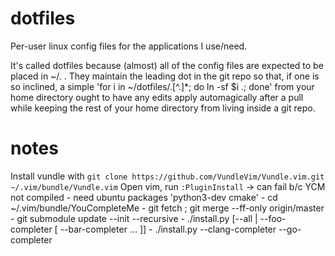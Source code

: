 dotfiles
========

Per-user linux config files for the applications I use/need.

It's called dotfiles because (almost) all of the config files are expected to
be placed in ~/.<file> . They maintain the leading dot in the git repo so that,
if one is so inclined, a simple 'for i in ~/dotfiles/.[^.]\*; do ln -sf $i .;
done' from your home directory ought to have any edits apply automagically
after a pull while keeping the rest of your home directory from living inside a
git repo.

notes
=====

Install vundle with `git clone https://github.com/VundleVim/Vundle.vim.git ~/.vim/bundle/Vundle.vim`
Open vim, run `:PluginInstall`
-> can fail b/c YCM not compiled
	- need ubuntu packages 'python3-dev cmake'
	- cd ~/.vim/bundle/YouCompleteMe
	-    git fetch ; git merge --ff-only origin/master
	-    git submodule update --init --recursive
	-    ./install.py [--all | --foo-completer [ --bar-completer ... ]]
		- ./install.py --clang-completer --go-completer
